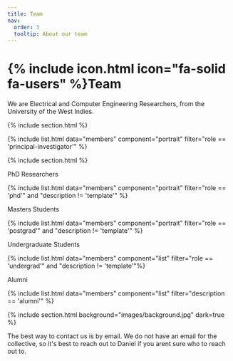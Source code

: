 ```yaml
---
title: Team
nav:
  order: 3
  tooltip: About our team
---
```


# {% include icon.html icon="fa-solid fa-users" %}Team

We are Electrical and Computer Engineering Researchers, from the University of the West Indies. 

{% include section.html %}

{% include list.html data="members" component="portrait" filter="role == 'principal-investigator'" %}

{% include section.html %}

PhD Researchers

{% include list.html data="members" component="portrait" filter="role == 'phd'" and "description != 'template'" %}

Masters Students

{% include list.html data="members" component="portrait" filter="role == 'postgrad'"  and "description != 'template'" %}

Undergraduate Students

{% include list.html data="members" component="list" filter="role == 'undergrad'"  and "description != 'template'"%}

Alumni

{% include list.html data="members" component="list" filter="description == 'alumni'" %}


{% include section.html background="images/background.jpg" dark=true %}

The best way to contact us is by email. We do not have an email for the collective, so it's best to reach out to Daniel if you arent sure who to reach out to.


